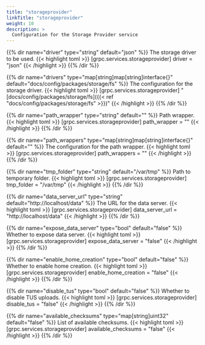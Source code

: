 ```yaml
---
title: "storageprovider"
linkTitle: "storageprovider"
weight: 10
description: >
  Configuration for the Storage Provider service
---
```


{{% dir name="driver" type="string" default="json" %}}
The storage driver to be used.
{{< highlight toml >}}
[grpc.services.storageprovider]
driver = "json"
{{< /highlight >}}
{{% /dir %}}

{{% dir name="drivers" type="map[string]map[string]interface{}" default="docs/config/packages/storage/fs" %}}
The configuration for the storage driver.
{{< highlight toml >}}
[grpc.services.storageprovider]
"[docs/config/packages/storage/fs]({{< ref "docs/config/packages/storage/fs" >}})"
{{< /highlight >}}
{{% /dir %}}

{{% dir name="path_wrapper" type="string" default="" %}}
Path wrapper.
{{< highlight toml >}}
[grpc.services.storageprovider]
path_wrapper = ""
{{< /highlight >}}
{{% /dir %}}

{{% dir name="path_wrappers" type="map[string]map[string]interface{}" default="" %}}
The configuration for the path wrapper.
{{< highlight toml >}}
[grpc.services.storageprovider]
path_wrappers = ""
{{< /highlight >}}
{{% /dir %}}

{{% dir name="tmp_folder" type="string" default="/var/tmp" %}}
Path to temporary folder.
{{< highlight toml >}}
[grpc.services.storageprovider]
tmp_folder = "/var/tmp"
{{< /highlight >}}
{{% /dir %}}

{{% dir name="data_server_url" type="string" default="http://localhost/data" %}}
 The URL for the data server.
{{< highlight toml >}}
[grpc.services.storageprovider]
data_server_url = "http://localhost/data"
{{< /highlight >}}
{{% /dir %}}

{{% dir name="expose_data_server" type="bool" default="false" %}}
Whether to expose data server.
{{< highlight toml >}}
[grpc.services.storageprovider]
expose_data_server = "false"
{{< /highlight >}}
{{% /dir %}}

{{% dir name="enable_home_creation" type="bool" default="false" %}}
Whether to enable home creation.
{{< highlight toml >}}
[grpc.services.storageprovider]
enable_home_creation = "false"
{{< /highlight >}}
{{% /dir %}}

{{% dir name="disable_tus" type="bool" default="false" %}}
Whether to disable TUS uploads.
{{< highlight toml >}}
[grpc.services.storageprovider]
disable_tus = "false"
{{< /highlight >}}
{{% /dir %}}

{{% dir name="available_checksums" type="map[string]uint32" default="false" %}}
List of available checksums.
{{< highlight toml >}}
[grpc.services.storageprovider]
available_checksums = "false"
{{< /highlight >}}
{{% /dir %}}

